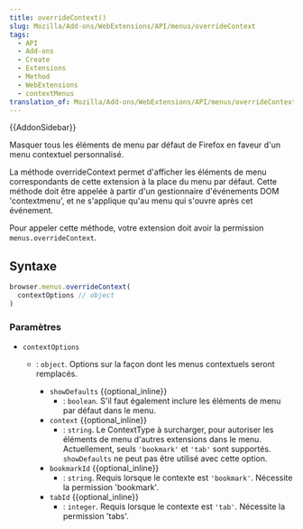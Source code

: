 ```yaml
---
title: overrideContext()
slug: Mozilla/Add-ons/WebExtensions/API/menus/overrideContext
tags:
  - API
  - Add-ons
  - Create
  - Extensions
  - Method
  - WebExtensions
  - contextMenus
translation_of: Mozilla/Add-ons/WebExtensions/API/menus/overrideContext
---
```

{{AddonSidebar}}

Masquer tous les éléments de menu par défaut de Firefox en faveur d'un menu contextuel personnalisé.

La méthode overrideContext permet d'afficher les éléments de menu correspondants de cette extension à la place du menu par défaut. Cette méthode doit être appelée à partir d'un gestionnaire d'événements DOM 'contextmenu', et ne s'applique qu'au menu qui s'ouvre après cet événement.

Pour appeler cette méthode, votre extension doit avoir la permission `menus.overrideContext`.

## Syntaxe

```js
browser.menus.overrideContext(
  contextOptions // object
)
```

### Paramètres

- `contextOptions`

  - : `object`. Options sur la façon dont les menus contextuels seront remplacés.

    - `showDefaults` {{optional_inline}}
      - : `boolean`. S'il faut également inclure les éléments de menu par défaut dans le menu.
    - `context` {{optional_inline}}
      - : `string`. Le ContextType à surcharger, pour autoriser les éléments de menu d'autres extensions dans le menu. Actuellement, seuls `'bookmark'` et `'tab'` sont supportés. `showDefaults` ne peut pas être utilisé avec cette option.
    - `bookmarkId` {{optional_inline}}
      - : `string`. Requis lorsque le contexte est `'bookmark'`. Nécessite la permission 'bookmark'.
    - `tabId` {{optional_inline}}
      - : `integer`. Requis lorsque le contexte est `'tab'`. Nécessite la permission 'tabs'.
